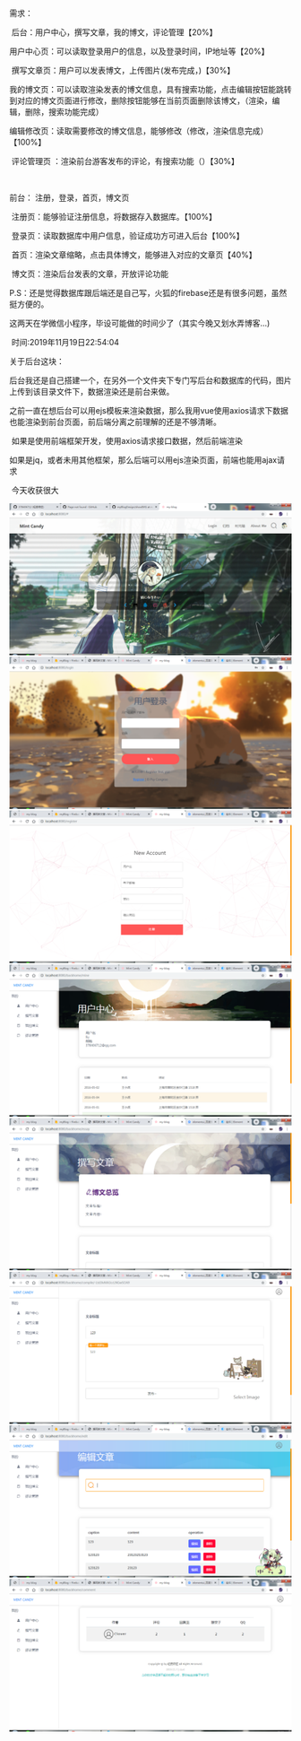需求：

​		后台：用户中心，撰写文章，我的博文，评论管理【20%】

​					用户中心页：可以读取登录用户的信息，以及登录时间，IP地址等【20%】

​					撰写文章页：用户可以发表博文，上传图片(发布完成，)【30%】

​					我的博文页：可以读取渲染发表的博文信息，具有搜索功能，点击编辑按钮能跳转到对应的博文页面进行修改，删除按钮能够在当前页面删除该博文，（渲染，编辑，删除，搜索功能完成）

​					编辑修改页：读取需要修改的博文信息，能够修改（修改，渲染信息完成）【100%】

​					评论管理页 ：渲染前台游客发布的评论，有搜索功能（）【30%】

​		

前台： 注册，登录，首页，博文页

​					注册页：能够验证注册信息，将数据存入数据库。【100%】

​					登录页：读取数据库中用户信息，验证成功方可进入后台【100%】

​					首页：渲染文章缩略，点击具体博文，能够进入对应的文章页【40%】

​					博文页：渲染后台发表的文章，开放评论功能

P.S：还是觉得数据库跟后端还是自己写，火狐的firebase还是有很多问题，虽然挺方便的。

​		这两天在学微信小程序，毕设可能做的时间少了（其实今晚又划水弄博客...)



​																										时间:2019年11月19日22:54:04

关于后台这块：

​	后台我还是自己搭建一个，在另外一个文件夹下专门写后台和数据库的代码，图片上传到该目录文件下，数据渲染还是前台来做。

​	之前一直在想后台可以用ejs模板来渲染数据，那么我用vue使用axios请求下数据也能渲染到前台页面，前后端分离之前理解的还是不够清晰。

​	如果是使用前端框架开发，使用axios请求接口数据，然后前端渲染

​	如果是jq，或者未用其他框架，那么后端可以用ejs渲染页面，前端也能用ajax请求

​	今天收获很大





![Image text](https://github.com/378406712/myBlogDesign/blob/master/showIMG/首页.png)
![Image text](https://github.com/378406712/myBlogDesign/blob/master/showIMG/登录.png)
![Image text](https://github.com/378406712/myBlogDesign/blob/master/showIMG/注册.png)
![Image text](https://github.com/378406712/myBlogDesign/blob/master/showIMG/用户中心页.png)
![Image text](https://github.com/378406712/myBlogDesign/blob/master/showIMG/撰写文章页.png)
![Image text](https://github.com/378406712/myBlogDesign/blob/master/showIMG/修改文章页.png)
![Image text](https://github.com/378406712/myBlogDesign/blob/master/showIMG/编辑文章页.png)
![Image text](https://github.com/378406712/myBlogDesign/blob/master/showIMG/评论管理页.png)